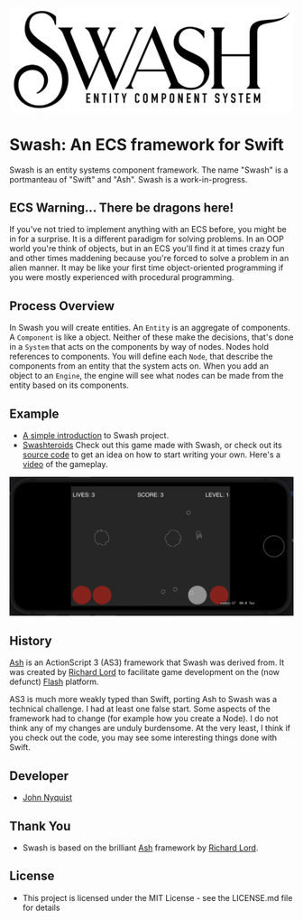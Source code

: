<img src="./images/swash.png" width="600" />


# Swash: An ECS framework for Swift

Swash is an entity systems component framework. The name "Swash" is a portmanteau of "Swift" and "Ash". Swash is a work-in-progress.


## ECS Warning... There be dragons here!
If you've not tried to implement anything with an ECS before, you might be in for a surprise. It is a different paradigm for solving problems. In an OOP world you're think of objects, but in an ECS you'll find it at times crazy fun and other times maddening because you're forced to solve a problem in an alien manner. It may be like your first time object-oriented programming if you were mostly experienced with procedural programming. 


## Process Overview
In Swash you will create entities. An `Entity` is an aggregate of components. A `Component` is like a object. Neither of these make the decisions, that's done in a `System` that acts on the components by way of nodes. Nodes hold references to components. You will define each `Node`, that describe the components from an entity that the system acts on. When you add an object to an `Engine`, the engine will see what nodes can be made from the entity based on its components.  


## Example
- [A simple introduction](https://github.com/johnrnyquist/SimpleSwashIntro) to Swash project.
- [Swashteroids](https://apps.apple.com/us/app/swashteroids/id6472061502) Check out this game made with Swash, or check out its [source code](https://github.com/johnrnyquist/Swashteroids) to get an idea on how to start writing your own. Here's a [video](https://www.youtube.com/watch?v=WM2IAM2pBCY) of the gameplay.

![Swashteroids](images/swashteroids.png)


## History
[Ash](https://github.com/richardlord/Ash) is an ActionScript 3 (AS3) framework that Swash was derived from. It was created by [Richard Lord](https://richardlord.net) to facilitate game development on the (now defunct) [Flash](https://www.adobe.com/products/flashplayer/end-of-life.html) platform.

AS3 is much more weakly typed than Swift, porting Ash to Swash was a technical challenge. I had at least one false start. Some aspects of the framework had to change (for example how you create a Node). I do not think any of my changes are unduly burdensome. At the very least, I think if you check out the code, you may see some interesting things done with Swift.


## Developer
- [John Nyquist](https://linkedin.com/in/nyquist)


## Thank You
- Swash is based on the brilliant [Ash](https://github.com/richardlord/Ash) framework by [Richard Lord](https://richardlord.net). 


## License
- This project is licensed under the MIT License - see the LICENSE.md file for details
